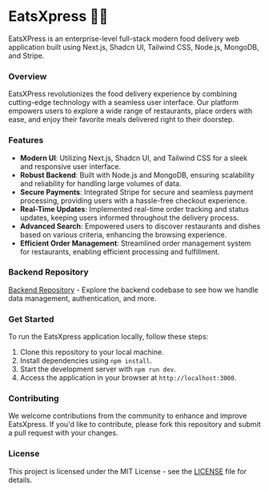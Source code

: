 # EatsXpress 🛒🍔

EatsXPress is an enterprise-level full-stack modern food delivery web application built using Next.js, Shadcn UI, Tailwind CSS, Node.js, MongoDB, and Stripe.

### Overview
EatsXPress revolutionizes the food delivery experience by combining cutting-edge technology with a seamless user interface. Our platform empowers users to explore a wide range of restaurants, place orders with ease, and enjoy their favorite meals delivered right to their doorstep.

### Features
- **Modern UI**: Utilizing Next.js, Shadcn UI, and Tailwind CSS for a sleek and responsive user interface.
- **Robust Backend**: Built with Node.js and MongoDB, ensuring scalability and reliability for handling large volumes of data.
- **Secure Payments**: Integrated Stripe for secure and seamless payment processing, providing users with a hassle-free checkout experience.
- **Real-Time Updates**: Implemented real-time order tracking and status updates, keeping users informed throughout the delivery process.
- **Advanced Search**: Empowered users to discover restaurants and dishes based on various criteria, enhancing the browsing experience.
- **Efficient Order Management**: Streamlined order management system for restaurants, enabling efficient processing and fulfillment.

### Backend Repository
[Backend Repository](https://github.com/aviroopjana/EatsXpress-backend) - Explore the backend codebase to see how we handle data management, authentication, and more.

### Get Started
To run the EatsXpress application locally, follow these steps:
1. Clone this repository to your local machine.
2. Install dependencies using `npm install`.
3. Start the development server with `npm run dev`.
4. Access the application in your browser at `http://localhost:3000`.

### Contributing
We welcome contributions from the community to enhance and improve EatsXpress. If you'd like to contribute, please fork this repository and submit a pull request with your changes.

### License
This project is licensed under the MIT License - see the [LICENSE](LICENSE) file for details.
